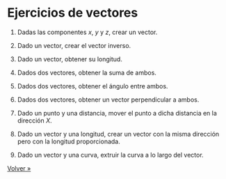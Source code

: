 # Ejercicios de vectores

1. Dadas las componentes $x$, $y$ y $z$, crear un vector.

2. Dado un vector, crear el vector inverso.

3. Dado un vector, obtener su longitud.

4. Dados dos vectores, obtener la suma de ambos.

5. Dados dos vectores, obtener el ángulo entre ambos.

6. Dados dos vectores, obtener un vector perpendicular a ambos.

7. Dado un punto y una distancia,
   mover el punto a dicha distancia en la dirección $X$.

8. Dado un vector y una longitud,
   crear un vector con la misma dirección
   pero con la longitud proporcionada.

9. Dado un vector y una curva, extruir la curva a lo largo del vector.

[Volver »](..)
